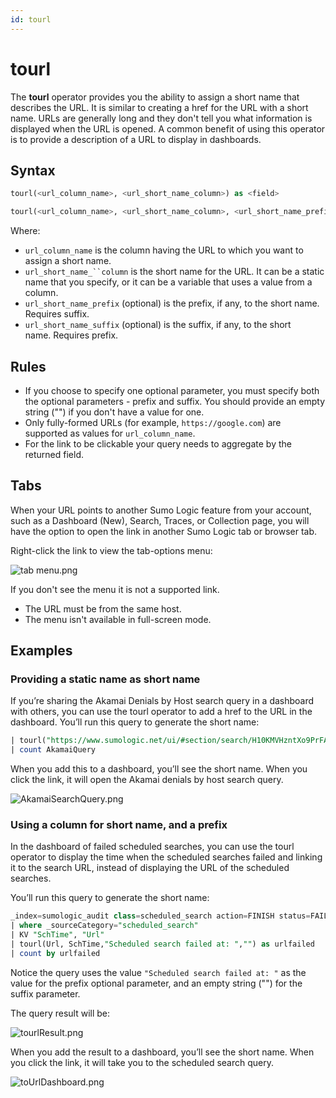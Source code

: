 ```yaml
---
id: tourl
---
```


# tourl

The **tourl** operator provides you the ability to assign a short name that describes the URL. It is similar to creating a href for the URL with a short name. URLs are generally long and they don't tell you what information is displayed when the URL is opened. A common benefit of using this operator is to provide a description of a URL to display in dashboards.

## Syntax

```sql
tourl(<url_column_name>, <url_short_name_column>) as <field>
```

```sql
tourl(<url_column_name>, <url_short_name_column>, <url_short_name_prefix>, <url_short_name_suffix>) as <field>
```

Where:

* `url_column_name` is the column having the URL to which you want to assign a short name. 
* `url_short_name_``column` is the short name for the URL. It can be a static name that you specify, or it can be a variable that uses a value from a column. 
* `url_short_name_prefix` (optional) is the prefix, if any, to the short name. Requires suffix.
* `url_short_name_suffix` (optional) is the suffix, if any, to the short name. Requires prefix.

## Rules

* If you choose to specify one optional parameter, you must specify both the optional parameters - prefix and suffix. You should provide an empty string ("") if you don't have a value for one.
* Only fully-formed URLs (for example, `https://google.com`) are supported as values for `url_column_name`.
* For the link to be clickable your query needs to aggregate by the returned field.

## Tabs

When your URL points to another Sumo Logic feature from your account, such as a Dashboard (New), Search, Traces, or Collection page, you will have the option to open the link in another Sumo Logic tab or browser tab.

Right-click the link to view the tab-options menu:

![tab menu.png](/img/search/searchquerylanguage/search-operators/tourl-tab-menu.png)

If you don't see the menu it is not a supported link.

* The URL must be from the same host.
* The menu isn't available in full-screen mode. 

## Examples

### Providing a static name as short name

If you’re sharing the Akamai Denials by Host search query in a dashboard with others, you can use the tourl operator to add a href to the URL in the dashboard. You’ll run this query to generate the short name:

```sql
| tourl("https://www.sumologic.net/ui/#section/search/H10KMVHzntXo9PrFAumuFemdU27f2iqU7bA3U7Lq", "Akamai Denials by Host") as AkamaiQuery
| count AkamaiQuery
```

When you add this to a dashboard, you’ll see the short name. When you click the link, it will open the Akamai denials by host search query.

![AkamaiSearchQuery.png](/img/search/searchquerylanguage/search-operators/tourl-AkamaiSearchQuery.png)

### Using a column for short name, and a prefix

In the dashboard of failed scheduled searches, you can use the tourl operator to display the time when the scheduled searches failed and linking it to the search URL, instead of displaying the URL of the scheduled searches.

You’ll run this query to generate the short name:

```sql
_index=sumologic_audit class=scheduled_search action=FINISH status=FAILURE
| where _sourceCategory="scheduled_search"
| KV "SchTime", "Url"
| tourl(Url, SchTime,"Scheduled search failed at: ","") as urlfailed
| count by urlfailed
```

Notice the query uses the value `"Scheduled search failed at: "` as the value for the prefix optional parameter, and an empty string ("") for the suffix parameter.

The query result will be:

![tourlResult.png](/img/search/searchquerylanguage/search-operators/tourlResult.png)

When you add the result to a dashboard, you’ll see the short name. When you click the link, it will take you to the scheduled search query.

![toUrlDashboard.png](/img/search/searchquerylanguage/search-operators/toUrlDashboard.png)
